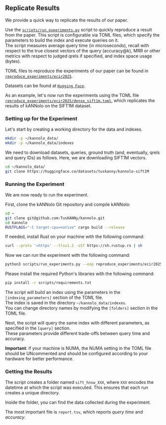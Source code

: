 ## Replicate Results

We provide a quick way to replicate the results of our paper. 

Use the [`scripts/run_experiments.py`](scripts/run_experiments.py) script to quickly reproduce a result from the paper. 
This script is configurable via TOML files, which specify the parameters to build the index and execute queries on it.  
The script measures average query time (in microseconds), recall with respect to the true closest vectors of the query (accuracy@k), MRR or other metrics with respect to judged qrels if specified, and index space usage (bytes).

TOML files to reproduce the experiments of our paper can be found in [`reproduce_experiments/ecir2025`](reproduce_experiments/ecir2025).

Datasets can be found at [`Hugging Face`](https://huggingface.co/collections/tuskanny/kannolo-datasets-67f2527781f4f7a1b4c9fe54).

As an example, let's now run the experiments using the TOML file [`reproduce_experiments/ecir2025/dense_sift1m.toml`](reproduce_experiments/ecir2025/dense_sift1m.toml), which replicates the results of kANNolo on the SIFT1M dataset.

### <a name="bin_data">Setting up for the Experiment</a>
Let's start by creating a working directory for the data and indexes.

```bash
mkdir -p ~/kannolo_data/
mkdir -p ~/kannolo_data/indexes
```

We need to download datasets, queries, ground truth (and, eventually, qrels and query IDs) as follows. Here, we are downloading SIFT1M vectors.  

```bash
cd ~/kannolo_data/
git clone https://huggingface.co/datasets/tuskanny/kannolo-sift1M
```


### Running the Experiment
We are now ready to run the experiment.

First, clone the kANNolo Git repository and compile kANNolo:

```bash
cd ~
git clone git@github.com:TusKANNy/kannolo.git
cd kannolo
RUSTFLAGS="-C target-cpu=native" cargo build --release
```

If needed, install Rust on your machine with the following command:

```bash
curl --proto '=https' --tlsv1.2 -sSf https://sh.rustup.rs | sh
```

Now we can run the experiment with the following command:

```bash
python3 scripts/run_experiments.py --exp reproduce_experiments/ecir2025/dense_sift1m.toml
```

Please install the required Python's libraries with the following command:
```bash
pip install -r scripts/requirements.txt
```

The script will build an index using the parameters in the `[indexing_parameters]` section of the TOML file.  
The index is saved in the directory `~/kannolo_data/indexes`.  
You can change directory names by modifying the `[folders]` section in the TOML file.

Next, the script will query the same index with different parameters, as specified in the `[query]` section.  
These parameters provide different trade-offs between query time and accuracy.

**Important**: if your machine is NUMA, the NUMA setting in the TOML file should be UNcommented and should be configured according to your hardware for better performance. 

### Getting the Results
The script creates a folder named `sift_hnsw_XXX`, where `XXX` encodes the datetime at which the script was executed. This ensures that each run creates a unique directory.

Inside the folder, you can find the data collected during the experiment.

The most important file is `report.tsv`, which reports *query time* and *accuracy*.

